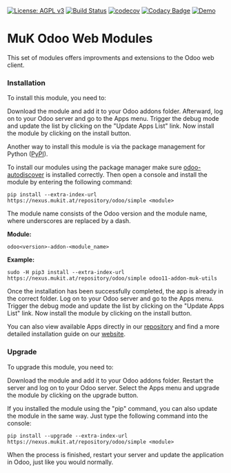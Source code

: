 [![License: AGPL v3](https://img.shields.io/badge/License-AGPL%20v3-blue.svg)](https://www.gnu.org/licenses/agpl-3.0)
[![Build Status](https://travis-ci.org/muk-it/muk_web.svg?branch=11.0)](https://travis-ci.org/muk-it/muk_web)
[![codecov](https://codecov.io/gh/muk-it/muk_web/branch/11.0/graph/badge.svg)](https://codecov.io/gh/muk-it/muk_web)
[![Codacy Badge](https://api.codacy.com/project/badge/Grade/eff47569926c435d98a3187623615bc4)](https://www.codacy.com/app/keshrath/muk_web?utm_source=github.com&amp;utm_medium=referral&amp;utm_content=muk-it/muk_web&amp;utm_campaign=Badge_Grade)
[![Demo](https://img.shields.io/badge/demo-Try%20me-243742.svg)](https://demo.mukit.at/)

# MuK Odoo Web Modules

This set of modules offers improvments and extensions to the Odoo web client.

### Installation

To install this module, you need to:

Download the module and add it to your Odoo addons folder. Afterward,
log on to your Odoo server and go to the Apps menu. Trigger the debug
mode and update the list by clicking on the "Update Apps List" link. Now
install the module by clicking on the install button.

Another way to install this module is via the package management for
Python ([PyPI]).

To install our modules using the package manager make sure
[odoo-autodiscover] is installed correctly. Then open a console and
install the module by entering the following command:

`pip install --extra-index-url https://nexus.mukit.at/repository/odoo/simple <module>`

The module name consists of the Odoo version and the module name, where
underscores are replaced by a dash.

**Module:**

`odoo<version>-addon-<module_name>`

**Example:**

`sudo -H pip3 install --extra-index-url https://nexus.mukit.at/repository/odoo/simple odoo11-addon-muk-utils`

Once the installation has been successfully completed, the app is
already in the correct folder. Log on to your Odoo server and go to the
Apps menu. Trigger the debug mode and update the list by clicking on the
"Update Apps List" link. Now install the module by clicking on the
install button.

You can also view available Apps directly in our [repository] and find a
more detailed installation guide on our [website].

### Upgrade

To upgrade this module, you need to:

Download the module and add it to your Odoo addons folder. Restart the
server and log on to your Odoo server. Select the Apps menu and upgrade
the module by clicking on the upgrade button.

If you installed the module using the "pip" command, you can also update
the module in the same way. Just type the following command into the
console:

`pip install --upgrade --extra-index-url https://nexus.mukit.at/repository/odoo/simple <module>`

When the process is finished, restart your server and update the
application in Odoo, just like you would normally.

  [PyPI]: https://pypi.org/project/pip/
  [odoo-autodiscover]: https://pypi.org/project/odoo-autodiscover/
  [repository]: https://nexus.mukit.at/#browse/browse:odoo
  [website]: https://mukit.at/page/open-source
  [MuK IT]: https://www.mukit.at/
